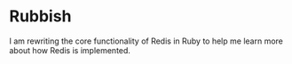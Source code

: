# Rubbish

I am rewriting the core functionality of Redis in Ruby to help me learn more about how Redis is implemented.
